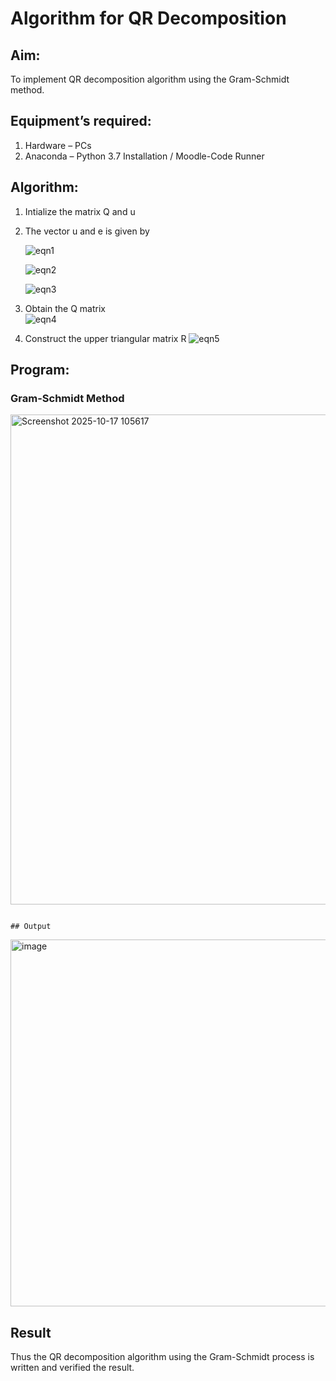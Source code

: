 # Algorithm for QR Decomposition
## Aim:
To implement QR decomposition algorithm using the Gram-Schmidt method.
## Equipment’s required:
1.	Hardware – PCs
2.	Anaconda – Python 3.7 Installation / Moodle-Code Runner
## Algorithm:
1.	Intialize the matrix Q and u
2.	The vector u and e is given by

    ![eqn1](./ex4.jpg)

    ![eqn2](./ex6.jpg)

    ![eqn3](./ex3.jpg)

3.	Obtain the Q matrix   
    ![eqn4](./ex1.jpg)
4.	Construct the upper triangular matrix R
    ![eqn5](./ex2.jpg)



## Program:
### Gram-Schmidt Method

<img width="657" height="784" alt="Screenshot 2025-10-17 105617" src="https://github.com/user-attachments/assets/5fe6cfc6-3481-42b9-ac78-c6b170dd028c" />



```

## Output
```

<img width="1206" height="587" alt="image" src="https://github.com/user-attachments/assets/ee59fbff-6550-4550-a256-11007055b9cf" />


## Result
Thus the QR decomposition algorithm using the Gram-Schmidt process is written and verified the result.
